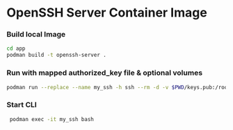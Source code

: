 # OpenSSH Server Container Image


### Build local Image
```bash
cd app
podman build -t openssh-server .
```

### Run with mapped authorized_key file & optional volumes
```bash
podman run --replace --name my_ssh -h ssh --rm -d -v $PWD/keys.pub:/root/.ssh/authorized_keys -p 2222:22 openssh-server
```

### Start CLI
```bash
 podman exec -it my_ssh bash
```